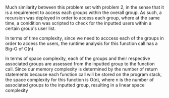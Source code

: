 Much similarity between this problem set with problem 2, in the sense that it is a requirement to access each groups within the overall group. As such, a recursion was deployed in order to access each group, where at the same time, a conidition was scripted to check for the inputted users within a certain group's user list.

In terms of time complexity, since we need to acccess each of the groups in order to access the users, the runtime analysis for this function call has a Big-O of O(n)

In terms of space complexity, each of the groups and their respective associated groups are assessed from the inputted group to the function call. Since our memory complexity is determined by the number of return statements because each function call will be stored on the program stack, the space complexity for this function is O(n), where n is the number of associated groups to the inputted group, resulting in a linear space complexity